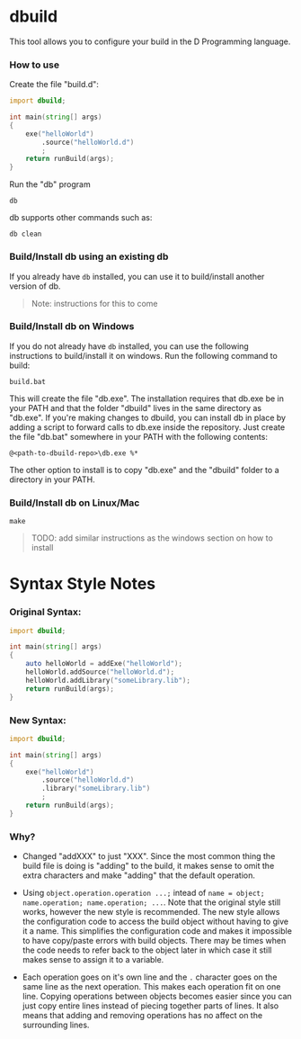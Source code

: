 dbuild
================================================================================
This tool allows you to configure your build in the D Programming language.

### How to use

Create the file "build.d":
```D
import dbuild;

int main(string[] args)
{
    exe("helloWorld")
        .source("helloWorld.d")
        ;
    return runBuild(args);
}
```

Run the "db" program
```
db
```

db supports other commands such as:
```
db clean
```

### Build/Install db using an existing db

If you already have `db` installed, you can use it to build/install another version of db.

> Note: instructions for this to come

### Build/Install db on Windows

If you do not already have `db` installed, you can use the following instructions to build/install it on windows.  Run the following command to build:

```
build.bat
```

This will create the file "db.exe".  The installation requires that db.exe be in your PATH and that the folder "dbuild" lives in the same directory as "db.exe".  If you're making changes to dbuild, you can install db in place by adding a script to forward calls to db.exe inside the repository.  Just create the file "db.bat" somewhere in your PATH with the following contents:
```BATCH
@<path-to-dbuild-repo>\db.exe %*
```
The other option to install is to copy "db.exe" and the "dbuild" folder to a directory in your PATH.

### Build/Install db on Linux/Mac

```
make
```

> TODO: add similar instructions as the windows section on how to install

# Syntax Style Notes
### Original Syntax:
```D
import dbuild;

int main(string[] args)
{
    auto helloWorld = addExe("helloWorld");
    helloWorld.addSource("helloWorld.d");
    helloWorld.addLibrary("someLibrary.lib");
    return runBuild(args);
}
```
### New Syntax:
```D
import dbuild;

int main(string[] args)
{
    exe("helloWorld")
        .source("helloWorld.d")
        .library("someLibrary.lib")
        ;
    return runBuild(args);
}
```
### Why?

* Changed "addXXX" to just "XXX".  Since the most common thing the build file is doing is "adding" to the build, it makes sense to omit the extra characters and make "adding" that the default operation.

* Using `object.operation.operation ...;` intead of `name = object; name.operation; name.operation; ...`.  Note that the original style still works, however the new style is recommended. The new style allows the configuration code to access the build object without having to give it a name.  This simplifies the configuration code and makes it impossible to have copy/paste errors  with build objects.  There may be times when the code needs to refer back to the object later in which case it still makes sense to assign it to a variable.

* Each operation goes on it's own line and the `.` character goes on the same line as the next operation.  This makes each operation fit on one line.  Copying operations between objects becomes easier since you can just copy entire lines instead of piecing together parts of lines.  It also means that adding and removing operations has no affect on the surrounding lines.


